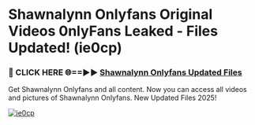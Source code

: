 # Shawnalynn Onlyfans Original Videos 0nlyFans Leaked - Files Updated! (ie0cp)

<h3>🔴 CLICK HERE 🌐==►► <a href="https://tinyurl.com/ehrbuxhb" rel="nofollow">Shawnalynn Onlyfans Updated Files</a></h3>

Get Shawnalynn Onlyfans and all content. Now you can access all videos and pictures of Shawnalynn Onlyfans. New Updated Files 2025!

[![ie0cp](https://i.imgur.com/lVYEuWS.gif)](https://tinyurl.com/ehrbuxhb)
